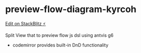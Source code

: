 # preview-flow-diagram-kyrcoh

[Edit on StackBlitz ⚡️](https://stackblitz.com/edit/preview-flow-diagram-kyrcoh)

Split View that to preview flow js dsl using antvis g6
- codemirror provides built-in DnD functionality